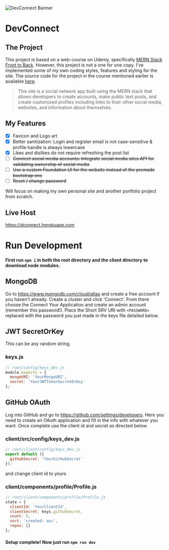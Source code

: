 ![DevConnect Banner](https://imgur.com/zfsEzZ4.png)

# DevConnect

## The Project

This project is based on a web-course on Udemy, specifically [MERN Stack Front to Back](https://www.udemy.com/mern-stack-front-to-back/). However, this project is not a one for one copy. I've implemented some of my own coding styles, features and styling for the site. The source code for the project in the course mentioned earlier is available [here](https://github.com/bradtraversy/devconnector).

> This site is a social network app built using the MERN stack that allows developers to create accounts, make public text posts, and create customized profiles including links to their other social media, websites, and information about themselves.

## My Features

- [x] Favicon and Logo art
- [x] Better sanitization: Login and register email is not case-sensitive & profile handle is always lowercase
- [x] Likes and dislikes do not require refreshing the post list
- [ ] ~~Connect social media accounts: Integrate social media sites API for validating ownership of social media~~
- [ ] ~~Use a custom Foundation UI for the website instead of the premade bootstrap one~~
- [ ] ~~Reset / change password~~

Will focus on making my own personal site and another portfolio project from scratch.

## Live Host

https://dconnect.herokuapp.com

# Run Development

#### First run `npm i` in both the root directory and the client directory to download node modules.

## MongoDB

Go to https://www.mongodb.com/cloud/atlas and create a free account if you haven't already. Create a cluster and click 'Connect'. From there choose the Connect Your Application and create an admin account (remember this password!). Place the Short SRV URI with `<PASSWORD>` replaced with the password you just made in the keys file detailed below.

## JWT SecretOrKey

This can be any random string.

### keys.js

```javascript
// root/config/keys_dev.js
module.exports = {
  mongoURI: 'YourMongoURI',
  secret: 'YourJWTTokenSecretOrKey'
};
```

## GitHub OAuth

Log into GitHub and go to https://github.com/settings/developers. Here you need to create an OAuth application and fill in the info with whatever you want. Once complete use the client id and secret as directed below.

### client/src/config/keys_dev.js

```javascript
// root/client/config/keys_dev.js
export default ({
  githubSecret: 'YourGitHubSecret'
});
```

and change client id to yours

### client/components/profile/Profile.js

```javascript
// root/client/components/profile/Profile.js
state = {
  clientId: 'YourClientId',
  clientSecret: keys.githubSecret,
  count: 5,
  sort: 'created: asc',
  repos: []
};
```

#### Setup complete! Now just run `npm run dev`

